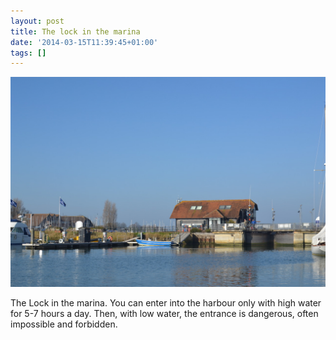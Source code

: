 ```yaml
---
layout: post
title: The lock in the marina
date: '2014-03-15T11:39:45+01:00'
tags: []
---
```

![The lock in the marina](/files/tumblr_n2h4a9QmLp1tq106bo1_1280.jpg)


The Lock in the marina. You can enter into the harbour only with high water for 5-7 hours a day. Then, with low water, the entrance is dangerous, often impossible and forbidden.

